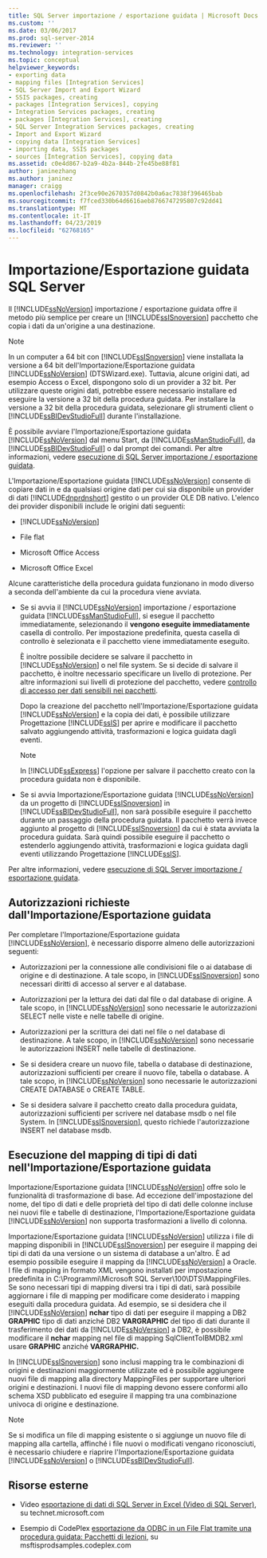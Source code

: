 ```yaml
---
title: SQL Server importazione / esportazione guidata | Microsoft Docs
ms.custom: ''
ms.date: 03/06/2017
ms.prod: sql-server-2014
ms.reviewer: ''
ms.technology: integration-services
ms.topic: conceptual
helpviewer_keywords:
- exporting data
- mapping files [Integration Services]
- SQL Server Import and Export Wizard
- SSIS packages, creating
- packages [Integration Services], copying
- Integration Services packages, creating
- packages [Integration Services], creating
- SQL Server Integration Services packages, creating
- Import and Export Wizard
- copying data [Integration Services]
- importing data, SSIS packages
- sources [Integration Services], copying data
ms.assetid: c0e4d867-b2a9-4b2a-844b-2fe45be88f81
author: janinezhang
ms.author: janinez
manager: craigg
ms.openlocfilehash: 2f3ce90e2670357d0842b0a6ac7838f396465bab
ms.sourcegitcommit: f7fced330b64d6616aeb8766747295807c92dd41
ms.translationtype: MT
ms.contentlocale: it-IT
ms.lasthandoff: 04/23/2019
ms.locfileid: "62768165"
---
```

# <a name="sql-server-import-and-export-wizard"></a>Importazione/Esportazione guidata SQL Server
  Il [!INCLUDE[ssNoVersion](../../includes/ssnoversion-md.md)] importazione / esportazione guidata offre il metodo più semplice per creare un [!INCLUDE[ssISnoversion](../../includes/ssisnoversion-md.md)] pacchetto che copia i dati da un'origine a una destinazione.  
  
> [!NOTE]  
>  In un computer a 64 bit con [!INCLUDE[ssISnoversion](../../includes/ssisnoversion-md.md)] viene installata la versione a 64 bit dell'Importazione/Esportazione guidata [!INCLUDE[ssNoVersion](../../includes/ssnoversion-md.md)] (DTSWizard.exe). Tuttavia, alcune origini dati, ad esempio Access o Excel, dispongono solo di un provider a 32 bit. Per utilizzare queste origini dati, potrebbe essere necessario installare ed eseguire la versione a 32 bit della procedura guidata. Per installare la versione a 32 bit della procedura guidata, selezionare gli strumenti client o [!INCLUDE[ssBIDevStudioFull](../../includes/ssbidevstudiofull-md.md)] durante l'installazione.  
  
 È possibile avviare l'Importazione/Esportazione guidata [!INCLUDE[ssNoVersion](../../includes/ssnoversion-md.md)] dal menu Start, da [!INCLUDE[ssManStudioFull](../../includes/ssmanstudiofull-md.md)], da [!INCLUDE[ssBIDevStudioFull](../../includes/ssbidevstudiofull-md.md)] o dal prompt dei comandi. Per altre informazioni, vedere [esecuzione di SQL Server importazione / esportazione guidata](start-the-sql-server-import-and-export-wizard.md).  
  
 L'Importazione/Esportazione guidata [!INCLUDE[ssNoVersion](../../includes/ssnoversion-md.md)] consente di copiare dati in e da qualsiasi origine dati per cui sia disponibile un provider di dati [!INCLUDE[dnprdnshort](../../includes/dnprdnshort-md.md)] gestito o un provider OLE DB nativo. L'elenco dei provider disponibili include le origini dati seguenti:  
  
-   [!INCLUDE[ssNoVersion](../../includes/ssnoversion-md.md)]  
  
-   File flat  
  
-   Microsoft Office Access  
  
-   Microsoft Office Excel  
  
 Alcune caratteristiche della procedura guidata funzionano in modo diverso a seconda dell'ambiente da cui la procedura viene avviata.  
  
-   Se si avvia il [!INCLUDE[ssNoVersion](../../includes/ssnoversion-md.md)] importazione / esportazione guidata [!INCLUDE[ssManStudioFull](../../includes/ssmanstudiofull-md.md)], si esegue il pacchetto immediatamente, selezionando il **vengono eseguite immediatamente** casella di controllo. Per impostazione predefinita, questa casella di controllo è selezionata e il pacchetto viene immediatamente eseguito.  
  
     È inoltre possibile decidere se salvare il pacchetto in [!INCLUDE[ssNoVersion](../../includes/ssnoversion-md.md)] o nel file system. Se si decide di salvare il pacchetto, è inoltre necessario specificare un livello di protezione. Per altre informazioni sui livelli di protezione del pacchetto, vedere [controllo di accesso per dati sensibili nei pacchetti](../security/access-control-for-sensitive-data-in-packages.md).  
  
     Dopo la creazione del pacchetto nell'Importazione/Esportazione guidata [!INCLUDE[ssNoVersion](../../includes/ssnoversion-md.md)] e la copia dei dati, è possibile utilizzare Progettazione [!INCLUDE[ssIS](../../includes/ssis-md.md)] per aprire e modificare il pacchetto salvato aggiungendo attività, trasformazioni e logica guidata dagli eventi.  
  
    > [!NOTE]  
    >  In [!INCLUDE[ssExpress](../../includes/ssexpress-md.md)] l'opzione per salvare il pacchetto creato con la procedura guidata non è disponibile.  
  
-   Se si avvia Importazione/Esportazione guidata [!INCLUDE[ssNoVersion](../../includes/ssnoversion-md.md)] da un progetto di [!INCLUDE[ssISnoversion](../../includes/ssisnoversion-md.md)] in [!INCLUDE[ssBIDevStudioFull](../../includes/ssbidevstudiofull-md.md)], non sarà possibile eseguire il pacchetto durante un passaggio della procedura guidata. Il pacchetto verrà invece aggiunto al progetto di [!INCLUDE[ssISnoversion](../../includes/ssisnoversion-md.md)] da cui è stata avviata la procedura guidata. Sarà quindi possibile eseguire il pacchetto o estenderlo aggiungendo attività, trasformazioni e logica guidata dagli eventi utilizzando Progettazione [!INCLUDE[ssIS](../../includes/ssis-md.md)].  
  
 Per altre informazioni, vedere [esecuzione di SQL Server importazione / esportazione guidata](start-the-sql-server-import-and-export-wizard.md).  
  
## <a name="permissions-required-by-the-import-and-export-wizard"></a>Autorizzazioni richieste dall'Importazione/Esportazione guidata  
 Per completare l'Importazione/Esportazione guidata [!INCLUDE[ssNoVersion](../../includes/ssnoversion-md.md)], è necessario disporre almeno delle autorizzazioni seguenti:  
  
-   Autorizzazioni per la connessione alle condivisioni file o ai database di origine e di destinazione. A tale scopo, in [!INCLUDE[ssISnoversion](../../includes/ssisnoversion-md.md)] sono necessari diritti di accesso al server e al database.  
  
-   Autorizzazioni per la lettura dei dati dal file o dal database di origine. A tale scopo, in [!INCLUDE[ssNoVersion](../../includes/ssnoversion-md.md)] sono necessarie le autorizzazioni SELECT nelle viste e nelle tabelle di origine.  
  
-   Autorizzazioni per la scrittura dei dati nel file o nel database di destinazione. A tale scopo, in [!INCLUDE[ssNoVersion](../../includes/ssnoversion-md.md)] sono necessarie le autorizzazioni INSERT nelle tabelle di destinazione.  
  
-   Se si desidera creare un nuovo file, tabella o database di destinazione, autorizzazioni sufficienti per creare il nuovo file, tabella o database. A tale scopo, in [!INCLUDE[ssNoVersion](../../includes/ssnoversion-md.md)] sono necessarie le autorizzazioni CREATE DATABASE o CREATE TABLE.  
  
-   Se si desidera salvare il pacchetto creato dalla procedura guidata, autorizzazioni sufficienti per scrivere nel database msdb o nel file System. In [!INCLUDE[ssISnoversion](../../includes/ssisnoversion-md.md)], questo richiede l'autorizzazione INSERT nel database msdb.  
  
## <a name="mapping-data-types-in-the-import-and-export-wizard"></a>Esecuzione del mapping di tipi di dati nell'Importazione/Esportazione guidata  
 Importazione/Esportazione guidata [!INCLUDE[ssNoVersion](../../includes/ssnoversion-md.md)] offre solo le funzionalità di trasformazione di base. Ad eccezione dell'impostazione del nome, del tipo di dati e delle proprietà del tipo di dati delle colonne incluse nei nuovi file e tabelle di destinazione, l'Importazione/Esportazione guidata [!INCLUDE[ssNoVersion](../../includes/ssnoversion-md.md)] non supporta trasformazioni a livello di colonna.  
  
 Importazione/Esportazione guidata [!INCLUDE[ssNoVersion](../../includes/ssnoversion-md.md)] utilizza i file di mapping disponibili in [!INCLUDE[ssISnoversion](../../includes/ssisnoversion-md.md)] per eseguire il mapping dei tipi di dati da una versione o un sistema di database a un'altro. È ad esempio possibile eseguire il mapping da [!INCLUDE[ssNoVersion](../../includes/ssnoversion-md.md)] a Oracle. I file di mapping in formato XML vengono installati per impostazione predefinita in C:\Programmi\Microsoft SQL Server\100\DTS\MappingFiles. Se sono necessari tipi di mapping diversi tra i tipi di dati, sarà possibile aggiornare i file di mapping per modificare come desiderato i mapping eseguiti dalla procedura guidata. Ad esempio, se si desidera che il [!INCLUDE[ssNoVersion](../../includes/ssnoversion-md.md)] **nchar** tipo di dati per eseguire il mapping a DB2 **GRAPHIC** tipo di dati anziché DB2 **VARGRAPHIC** del tipo di dati durante il trasferimento dei dati da [!INCLUDE[ssNoVersion](../../includes/ssnoversion-md.md)] a DB2, è possibile modificare il **nchar** mapping nel file di mapping SqlClientToIBMDB2.xml usare **GRAPHIC** anziché **VARGRAPHIC.**  
  
 In [!INCLUDE[ssISnoversion](../../includes/ssisnoversion-md.md)] sono inclusi mapping tra le combinazioni di origini e destinazioni maggiormente utilizzate ed è possibile aggiungere nuovi file di mapping alla directory MappingFiles per supportare ulteriori origini e destinazioni. I nuovi file di mapping devono essere conformi allo schema XSD pubblicato ed eseguire il mapping tra una combinazione univoca di origine e destinazione.  
  
> [!NOTE]  
>  Se si modifica un file di mapping esistente o si aggiunge un nuovo file di mapping alla cartella, affinché i file nuovi o modificati vengano riconosciuti, è necessario chiudere e riaprire l'Importazione/Esportazione guidata [!INCLUDE[ssNoVersion](../../includes/ssnoversion-md.md)] o [!INCLUDE[ssBIDevStudioFull](../../includes/ssbidevstudiofull-md.md)].  
  
## <a name="external-resources"></a>Risorse esterne  
  
-   Video [esportazione di dati di SQL Server in Excel (Video di SQL Server)](https://go.microsoft.com/fwlink/?LinkID=200975), su technet.microsoft.com  
  
-   Esempio di CodePlex [esportazione da ODBC in un File Flat tramite una procedura guidata: Pacchetti di lezioni](https://go.microsoft.com/fwlink/?LinkId=217657), su msftisprodsamples.codeplex.com  
  
  
